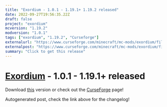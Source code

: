 ```yaml
---
title: "Exordium - 1.0.1 - 1.19.1+ 1.19.2 released"
date: 2022-09-27T19:56:35.22Z
draft: false
project: "exordium"
mcversion: "1.19.2"
modversion: "1.0.1"
tags: ["exordium", "1.19.2", "Curseforge"]
externalurl: "https://www.curseforge.com/minecraft/mc-mods/exordium/files/4009906"
externalpost: "https://www.curseforge.com/minecraft/mc-mods/exordium/files/4009906"
summary: "Click to get this release"
---
```

# [Exordium](/project/exordium) - 1.0.1 - 1.19.1+ released
Download [this](https://www.curseforge.com/minecraft/mc-mods/exordium/files/4009906) version or check out the [CurseForge](https://www.curseforge.com/minecraft/mc-mods/exordium) page!

Autogenerated post, check the link above for the changelog!
